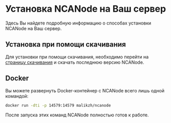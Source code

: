 # Установка NCANode на Ваш сервер

Здесь Вы найдете подробную информацию о способах установки NCANode на Ваш сервер.

## Установка при помощи скачивания

Для установки при помощи скачивания, необходимо перейти на [страницу скачивания](https://github.com/malikzh/NCANode/releases) и скачать
последнюю версию NCANode.

## Docker

Вы можете развернуть Docker-контейнер с NCANode всего лишь одной командой:

```bash
docker run -dti -p 14579:14579 malikzh/ncanode
```

После запуска этих команд NCANode полностью готов к работе. 